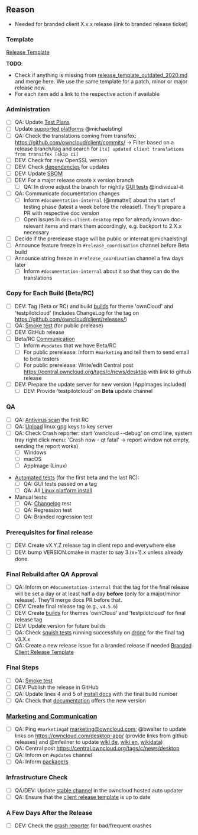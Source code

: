 ## Reason

* Needed for branded client X.x.x release (link to branded release ticket)

### Template
[Release Template](https://github.com/owncloud/client/blob/master/.github/release_template.md)

__TODO__:
* Check if anything is missing from [release_template_outdated_2020.md](https://github.com/owncloud/client/blob/master/.github/release_template_outdated_2020.md) and merge here. We use the same template for a patch, minor or major release now.
* For each item add a link to the respective action if available

### Administration

* [ ] QA: Update [Test Plans](https://confluence.owncloud.com/display/OG/Desktop+Client+Test+Plan+Maintenance)
* [ ] Update [supported platforms](https://doc.owncloud.com/desktop/next/installing.html#system-requirements) @michaelstingl
* [ ] QA: Check the translations coming from transifex: https://github.com/owncloud/client/commits/ -> Filter based on a release branch/tag and search for `[tx] updated client translations from transifex [skip ci]`
* [ ] DEV: Check for new OpenSSL version 
* [ ] DEV: Check [dependencies](https://confluence.owncloud.com/display/OG/Dependencies) for updates
* [ ] DEV: Update [SBOM](https://cloud.owncloud.com/f/6072843)
* [ ] DEV: For a major release create `X` version branch
  * [ ] QA: In drone adjust the branch for nightly [GUI tests](https://confluence.owncloud.com/display/OG/Squish+Testing#SquishTesting-Prerequisite) @individual-it
* [ ] QA: Communicate documentation changes  
   * [ ] Inform ``#documentation-internal`` (@mmattel) about the start of testing phase (latest a week before the release!). They'll prepare a PR with respective doc version
   * [ ] Open issues in ``docs-client-desktop`` repo for already known doc-relevant items and mark them accordingly, e.g. backport to 2.X.x necessary
* [ ] Decide if the prerelease stage will be public or internat @michaelstingl 
* [ ] Announce feature freeze in ``#release_coordination`` channel before Beta build
* [ ] Announce string freeze in ``#release_coordination`` channel a few days later
   * [ ] Inform ``#documentation-internal`` about it so that they can do the translations
  
### Copy for Each Build (Beta/RC)

* [ ] DEV: Tag (Beta or RC) and build [builds](https://confluence.owncloud.com/display/OG/Build+and+Tags#BuildandTags-Sprintbuild) for theme 'ownCloud' and 'testpilotcloud' (includes ChangeLog for the tag on https://github.com/owncloud/client/releases/)
* [ ] QA: [Smoke test](https://owncloud.testrail.io/index.php?/cases/view/2469) (for public prelease)
* [ ] DEV: GitHub release
* [ ] Beta/RC [Communication](https://confluence.owncloud.com/x/loJK)
    * [ ] Inform ``#updates`` that we have Beta/RC    
    * [ ] For public prerelease: Inform ``#marketing`` and tell them to send email to beta testers
    * [ ] For public prerelease: Write/edit Central post https://central.owncloud.org/tags/c/news/desktop with link to github release 
* [ ] DEV: Prepare the update server for new version (AppImages included)
   * [ ] DEV: Provide 'testpilotcloud' on **Beta** update channel
     
### QA 

* [ ] QA: [Antivirus scan](https://confluence.owncloud.com/display/OG/Virus+Scanning) the first RC
* [ ] QA: [Upload](https://confluence.owncloud.com/display/OG/Upload+linux+gpg+keys+to+key+server) linux gpg keys to key server
* [ ] QA: Check Crash reporter:  start 'owncloud --debug' on cmd line, system tray right click menu: 'Crash now - qt fatal' -> report window not empty, sending the report works)
  * [ ] Windows  
  * [ ] macOS
  * [ ] AppImage (Linux)
* [Automated tests](https://confluence.owncloud.com/display/OG/Automated+Tests) (for the first beta and the last RC):
   * [ ] QA: GUI tests passed on a tag
   * [ ] QA: All [Linux platform install](https://confluence.owncloud.com/display/OG/Automated+Tests#AutomatedTests-LinuxInstallTest)
* Manual tests:
   * [ ] QA: [Changelog](https://github.com/owncloud/client/blob/master/CHANGELOG.md) test
   * [ ] QA: Regression test
   * [ ] QA: Branded regression test

### Prerequisites for final release

* [ ] DEV: Create vX.Y.Z release tag in client repo and everywhere else
* [ ] DEV: bump VERSION.cmake in master to say 3.(x+1).x unless already done.

### Final Rebuild after QA Approval

* [ ] QA: Inform on ``#documentation-internal`` that the tag for the final release will be set a day or at least half a day __before__ (only for a major/minor release). They'll merge docs PR before that.
* [ ] DEV: Create final release tag (e.g., `v4.5.6`)
* [ ] DEV: Create [builds](https://confluence.owncloud.com/display/OG/Build+and+Tags#BuildandTags-Tags) for themes 'ownCloud' and 'testpilotcloud' for final release tag
* [ ] DEV: Update version for future builds
* [ ] QA: Check [squish tests](https://confluence.owncloud.com/display/OG/Squish+Testing#SquishTesting-Finalreleasestep) running successfuly on [drone](https://drone.owncloud.com/owncloud/client) for the final tag v3.X.x
* [ ] QA: Create a new release issue for a branded release if needed [Branded Client Release Template](https://github.com/owncloud/enterprise/blob/master/internal_release_templates/internal_client_release_template.md)

### Final Steps

* [ ] QA: [Smoke test](https://confluence.owncloud.com/display/OG/Manual+Tests#ManualTests-SmokeTest)
* [ ] DEV: Publish the release in GitHub
* [ ] QA: Update lines 4 and 5 of [install docs](https://github.com/owncloud/docs-client-desktop/blob/master/modules/ROOT/pages/installing.adoc) with the final build number
* [ ] QA: Check that [documentation](https://doc.owncloud.com/desktop/next/) offers the new version

### [Marketing and Communication](https://confluence.owncloud.com/display/OG/Marketing+and+Communication)
   
* [ ] QA: Ping ``#marketing``at marketing@owncloud.com; @bwalter to update links on https://owncloud.com/desktop-app/ (provide links from github releases) and @mfeilner to update [wiki de](https://de.wikipedia.org/wiki/OwnCloud), [wiki en](https://en.wikipedia.org/wiki/OwnCloud), [wikidata](https://www.wikidata.org/wiki/Q20763576))
* [ ] QA: Central post https://central.owncloud.org/tags/c/news/desktop
* [ ] QA: Inform on ``#updates`` channel
* [ ] QA: Inform [packagers](https://confluence.owncloud.com/x/QYLEAg)

### Infrastructure Check

* [ ] QA/DEV: Update [stable channel](https://confluence.owncloud.com/display/OG/Online+Updater%2C+Crash+reporter%2C+Transifex#OnlineUpdater,Crashreporter,Transifex-UpdatetheUpdater) in the owncloud hosted auto updater
* [ ] QA: Ensure that the [client release template](https://github.com/owncloud/client/blob/master/.github/release_template.md) is up to date

### A Few Days After the Release

* [ ] DEV: Check the [crash reporter](https://confluence.owncloud.com/display/OG/Online+Updater%2C+Crash+reporter%2C+Transifex#OnlineUpdater,Crashreporter,Transifex-CrashReporter) for bad/frequent crashes
